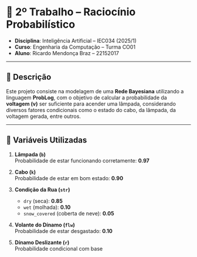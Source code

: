 # 🧠 2º Trabalho – Raciocínio Probabilístico

- **Disciplina**: Inteligência Artificial – IEC034 (2025/1)  
- **Curso**: Engenharia da Computação – Turma CO01  
- **Aluno**: Ricardo Mendonça Braz – 22152017

---

## 📌 Descrição

Este projeto consiste na modelagem de uma **Rede Bayesiana** utilizando a linguagem **ProbLog**, com o objetivo de calcular a probabilidade da **voltagem (v)** ser suficiente para acender uma lâmpada, considerando diversos fatores condicionais como o estado do cabo, da lâmpada, da voltagem gerada, entre outros.

---

## 🔧 Variáveis Utilizadas

1. **Lâmpada (`b`)**  
   Probabilidade de estar funcionando corretamente: **0.97**

2. **Cabo (`k`)**  
   Probabilidade de estar em bom estado: **0.90**

3. **Condição da Rua (`str`)**
   - `dry` (seca): **0.85**
   - `wet` (molhada): **0.10**
   - `snow_covered` (coberta de neve): **0.05**

4. **Volante do Dínamo (`flw`)**  
   Probabilidade de estar desgastado: **0.10**

5. **Dínamo Deslizante (`r`)**  
   Probabilidade condicional com base
